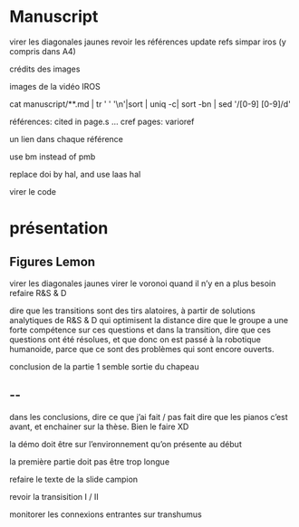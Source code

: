# Manuscript

virer les diagonales jaunes
revoir les références
update refs simpar iros (y compris dans A4)

crédits des images

images de la vidéo IROS

cat manuscript/**.md | tr ' ' '\n'|sort | uniq -c| sort -bn | sed '/[0-9] [0-9]/d'

références: cited in page.s …
cref pages: varioref

un lien dans chaque référence

use bm instead of pmb

replace doi by hal, and use laas hal

virer le code

# présentation

## Figures Lemon

virer les diagonales jaunes
virer le voronoi quand il n’y en a plus besoin
refaire R&S & D

dire que les transitions sont des tirs alatoires, à partir de solutions analytiques de R&S & D qui optimisent la distance
dire que le groupe a une forte compétence sur ces questions
et dans la transition, dire que ces questions ont été résolues, et que donc on est passé à la robotique humanoide,
parce que ce sont des problèmes qui sont encore ouverts.

conclusion de la partie 1 semble sortie du chapeau

## --

dans les conclusions, dire ce que j’ai fait / pas fait
dire que les pianos c’est avant, et enchainer sur la thèse. Bien le faire XD

la démo doit être sur l’environnement qu’on présente au début

la première partie doit pas être trop longue

refaire le texte de la slide campion

revoir la transisition I / II

monitorer les connexions entrantes sur transhumus
